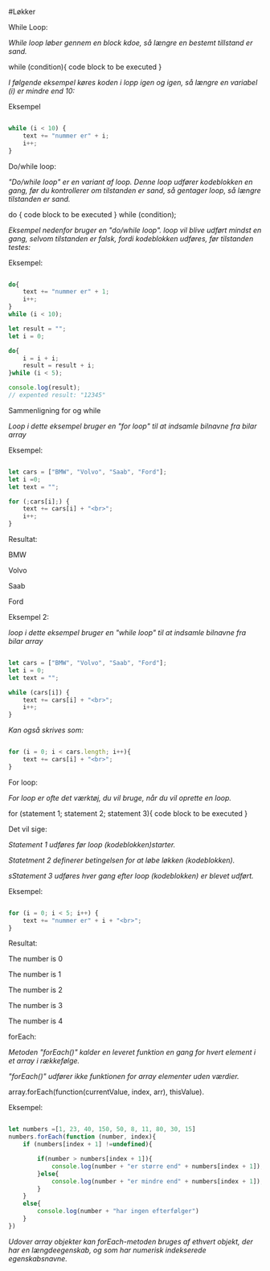 #Løkker

While Loop:

*While loop løber gennem en block kdoe, så længre en bestemt tillstand er sand.*

while (condition){
    code block to be executed
}

*I følgende eksempel køres koden i lopp igen og igen, så længre en variabel (i) er mindre end 10:*

Eksempel

```javascript

while (i < 10) {
    text += "nummer er" + i;
    i++;
}
```

Do/while loop:

*"Do/while loop" er en variant af loop. Denne loop udfører kodeblokken en gang, før du kontrollerer om tilstanden er sand, så gentager loop, så længre tilstanden er sand.*

do {
    code block to be executed 
}
while (condition);

*Eksempel nedenfor bruger en "do/while loop". loop vil blive udført  mindst en gang, selvom tilstanden er falsk, fordi kodeblokken udføres, før tilstanden testes:*

Eksempel:

```javascript

do{
    text += "nummer er" + 1;
    i++;
}
while (i < 10);
```
```javascript
let result = "";
let i = 0;

do{
    i = i + i;
    result = result + i;
}while (i < 5);

console.log(result);
// expented result: "12345"
```

Sammenligning for og while

*Loop i dette eksempel bruger en "for loop" til at indsamle bilnavne fra bilar array*

Eksempel:

```javascript

let cars = ["BMW", "Volvo", "Saab", "Ford"];
let i =0;
let text = "";

for (;cars[i];) {
    text += cars[i] + "<br>";
    i++;
}
```
Resultat:

BMW 

Volvo 

Saab

Ford


Eksempel 2:

*loop i dette eksempel bruger en "while loop" til at indsamle bilnavne fra bilar array*

```javascript

let cars = ["BMW", "Volvo", "Saab", "Ford"];
let i = 0;
let text = "";

while (cars[i]) {
    text += cars[i] + "<br>";
    i++;
}
```

*Kan også skrives som:*

```javascript

for (i = 0; i < cars.length; i++){
    text += cars[i] + "<br>";
}
```

For loop:

*For loop er ofte det værktøj, du vil bruge, når du vil oprette en loop.*

for (statement 1; statement 2; statement 3){
    code block to be executed
}

Det vil sige:

*Statement 1 udføres før loop (kodeblokken)starter.*

*Statetment 2 definerer betingelsen for at løbe løkken (kodeblokken).*

*sStatement 3 udføres hver gang efter loop (kodeblokken) er blevet udført.*

Eksempel:

```javascript

for (i = 0; i < 5; i++) {
    text += "nummer er" + i + "<br>";
}
```
Resultat:

The number is 0

The number is 1

The number is 2

The number is 3

The number is 4


forEach:

*Metoden "forEach()" kalder en leveret funktion en gang for hvert element i et array i rækkefølge.*

*"forEach()" udfører ikke funktionen for array elementer uden værdier.*

array.forEach(function(currentValue, index, arr), thisValue).

Eksempel:

```javascript

let numbers =[1, 23, 40, 150, 50, 8, 11, 80, 30, 15]
numbers.forEach(function (number, index){
    if (numbers[index + 1] !=undefined){

        if(number > numbers[index + 1]){
            console.log(number + "er større end" + numbers[index + 1]);
        }else{
            console.log(number + "er mindre end" + numbers[index + 1]);
        }
    }
    else{
        console.log(number + "har ingen efterfølger")
    }
})
```
*Udover array objekter kan forEach-metoden bruges af ethvert objekt, der har en længdeegenskab, og som har numerisk indekserede egenskabsnavne.*



